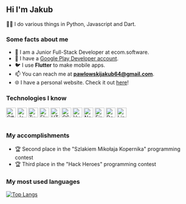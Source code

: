 ## Hi I'm Jakub

👨‍💻 I do various things in Python, Javascript and Dart.

### Some facts about me

- 💼 I am a Junior Full-Stack Developer at ecom.software.
- 📱 I have a [Google Play Developer account](https://play.google.com/store/apps/dev?id=5564990466874085550).
- 🐦 I use **Flutter** to make mobile apps.
- 📫 You can reach me at **pawlowskijakub64@gmail.com**.
- 🌐 I have a personal website. Check it out [here](https://pawl0wski.pl)!

### Technologies I know

<div style="display:flex; flex-direction:row; gap: 0.25rem; flex-wrap:wrap;padding-bottom:1rem;">

<img  alt="C#" width="26px" src="https://cdn.jsdelivr.net/gh/devicons/devicon/icons/csharp/csharp-original.svg"  />

<img  alt="JavaScript" width="26px" src="https://cdn.jsdelivr.net/gh/devicons/devicon/icons/javascript/javascript-original.svg"  />

<img  alt="TypeScript" width="26px" src="https://cdn.jsdelivr.net/gh/devicons/devicon/icons/typescript/typescript-original.svg"  />

<img  alt="Flutter" width="26px" src="https://cdn.jsdelivr.net/gh/devicons/devicon/icons/flutter/flutter-original.svg"  />

<img  alt="HTML5" width="26px" src="https://cdn.jsdelivr.net/gh/devicons/devicon/icons/html5/html5-original.svg"  />

<img  alt="CSS" width="26px" src="https://cdn.jsdelivr.net/gh/devicons/devicon/icons/css3/css3-original.svg"  />

<img  alt="Vue" width="26px" src="https://cdn.jsdelivr.net/gh/devicons/devicon/icons/vuejs/vuejs-original.svg"  />

<img  alt="NodeJS" width="26px" src="https://cdn.jsdelivr.net/gh/devicons/devicon/icons/nodejs/nodejs-original.svg"  />

<img  alt="Firebase" width="26px" src="https://cdn.jsdelivr.net/gh/devicons/devicon/icons/firebase/firebase-plain.svg"  />

<img  alt="Docker" width="26px" src="https://cdn.jsdelivr.net/gh/devicons/devicon/icons/docker/docker-original.svg"  />

<img  alt="Linux" width="26px" src="https://cdn.jsdelivr.net/gh/devicons/devicon/icons/linux/linux-original.svg"  />

</div>

### My accomplishments

- 🏆 Second place in the "Szlakiem Mikołaja Kopernika" programming contest
- 🏆 Third place in the "Hack Heroes" programming contest

### My most used languages

[![Top Langs](https://github-readme-stats.vercel.app/api/top-langs/?username=pawl0wski&layout=compact)](https://github.com/pawl0wski)
